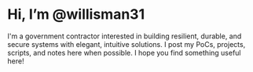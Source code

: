 # Hi, I’m @willisman31

I'm a government contractor interested in building resilient, durable, and secure systems with elegant, intuitive solutions.  I post my PoCs, projects, scripts, and notes here when possible.  I hope you find something useful here!
<!--
<a href="https://blog.jacob-willis.com">
    <img align="left" src="https://github-readme-stats.vercel.app/api?username=willisman31&count_private=true&show_icons=true&theme=dark&PAT_1">
    <img align="right" src="https://github-readme-stats.vercel.app/api/top-langs/?username=willisman31&theme=dark&hide=html&PAT_1">
</a>
-->
